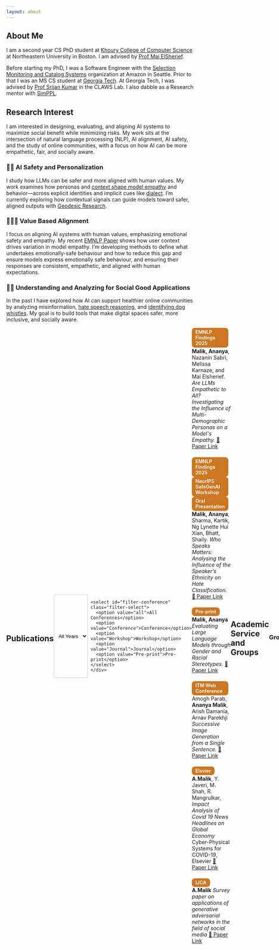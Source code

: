 ```yaml
---
layout: about
---
```


## About Me

I am a second year CS PhD student at [Khoury College of Computer Science](https://www.khoury.northeastern.edu/) at Northeastern University in Boston. I am advised by [Prof Mai ElSherief](https://www.maielsherief.com/).

Before starting my PhD, I was a Software Engineer with the [Selection Monitoring and Catalog Systems](https://www.amazon.jobs/content/en/teams/e-commerce-foundation/ascs) organization at Amazon in Seattle. Prior to that I was an MS CS student at [Georgia Tech](https://www.gatech.edu/). At Georgia Tech, I was advised by [Prof Srijan Kumar](https://faculty.cc.gatech.edu/~srijan/) in the CLAWS Lab. I also dabble as a Research mentor with [SimPPL](https://simppl.org/).

## Research Interest

I am interested in designing, evaluating, and aligning AI systems to maximize social benefit while minimizing risks. My work sits at the intersection of natural language processing (NLP), AI alignment, AI safety, and the study of online communities, with a focus on how AI can be more empathetic, fair, and socially aware.

### 🤖👤 AI Safety and Personalization

I study how LLMs can be safer and more aligned with human values. My work examines how personas and [context shape model empathy](https://arxiv.org/pdf/2510.10328) and behavior—across explicit identities and implicit cues like [dialect](https://arxiv.org/abs/2410.20490). I’m currently exploring how contextual signals can guide models toward safer, aligned outputs with [Geodesic Research](https://www.geodesicresearch.org/).

### 🤖🤝✨ Value Based Alignment

I focus on aligning AI systems with human values, emphasizing emotional safety and empathy. My recent [EMNLP Paper](https://arxiv.org/pdf/2510.10328) shows how user context drives variation in model empathy. I’m developing methods to define what undertakes emotionally-safe behaviour and how to reduce this gap and ensure models express emotionally safe behaviour, and ensuring their responses are consistent, empathetic, and aligned with human expectations.

### 🤝🌐 Understanding and Analyzing for Social Good Applications

In the past I have explored how AI can support healthier online communities by analyzing misinformation, [hate speech reasoning](https://ananyamalikk.substack.com/p/intent-to-hate), and [identifying dog whistles](https://drive.google.com/file/d/1hYIJjy92jo9VgBmfIY3AZTr-KUbr0dTa/view). My goal is to build tools that make digital spaces safer, more inclusive, and socially aware.

<div style="display: flex; justify-content: space-between; align-items: center; margin-bottom: 1em;">
  <h2>Publications</h2>
  <div style="display: flex; gap: 0.5em;">
    <select id="filter-year" class="filter-select">
      <option value="all">All Years</option>
      <option value="2025">2025</option>
      <option value="2024">2024</option>
      <option value="2023">2023</option>
      <option value="2021">2021</option>
      <option value="2020">2020</option>
    </select>

    <select id="filter-conference" class="filter-select">
      <option value="all">All Conferences</option>
      <option value="Conference">Conference</option>
      <option value="Workshop">Workshop</option>
      <option value="Journal">Journal</option>
      <option value="Pre-print">Pre-print</option>
    </select>
    </div>
</div>

<div class="publications">

<div class="publication" data-year="2025" data-conference="Conference">
  <div class="pub-header">
    <span class="tag conf-tag">EMNLP Findings 2025</span>
  </div>
  <p><strong>Malik, Ananya</strong>, Nazanin Sabri, Melissa Karnaze, and Mai Elsherief.  
  <em>Are LLMs Empathetic to All? Investigating the Influence of Multi-Demographic Personas on a Model's Empathy.</em>  
  <a href="https://arxiv.org/pdf/2510.10328" target="_blank">📄 Paper Link</a></p>
</div>

<div class="publication" data-year="2025, 2024" data-conference="Conference,Workshop">
  <div class="pub-header">
    <span class="tag conf-tag">EMNLP Findings 2025</span>
    <span class="tag conf-tag">NeurIPS SafeGenAI Workshop</span>
    <span class="tag conf-tag">Oral Presentation</span>
  </div>
  <p><strong>Malik, Ananya</strong>, Sharma, Kartik, Ng Lynette Hui Xian, Bhatt, Shaily.  
  <em>Who Speaks Matters: Analysing the Influence of the Speaker’s Ethnicity on Hate Classification.</em>
    <a href="https://arxiv.org/pdf/2410.20490" target="_blank">📄 Paper Link</a></p>
</div>

<div class="publication" data-year="2023" data-conference="Pre-print">
  <div class="pub-header">
    <span class="tag conf-tag">Pre-print</span>
  </div>
  <p><strong>Malik, Ananya</strong>
  <em>Evaluating Large Language Models through Gender and Racial Stereotypes.</em>  
  <a href="https://arxiv.org/pdf/2311.14788" target="_blank">📄 Paper Link</a></p>
</div>

<div class="publication" data-year="2021" data-conference="Conference">
  <div class="pub-header">
    <span class="tag conf-tag">ITM Web Conference</span>
  </div>
  <p>Amogh Parab, <strong>Ananya Malik</strong>, Arish Damania, Arnav Parekhji
  <em>Successive Image Generation from a Single Sentence.</em>  
  <a href="https://www.itm-conferences.org/articles/itmconf/abs/2021/05/itmconf_icacc2021_03017/itmconf_icacc2021_03017.html" target="_blank">📄 Paper Link</a></p>
</div>

<div class="publication" data-year="2022" data-conference="Journal">
  <div class="pub-header">
    <span class="tag conf-tag">Elsvier</span>
  </div>
  <p> <strong>A.Malik</strong>, Y. Javeri, M. Shah, R. Mangrulkar,
  <em>Impact Analysis of Covid 19 News Headlines on Global Economy</em>  Cyber-Physical Systems for COVID-19, Elsevier
  <a href="https://www.sciencedirect.com/science/article/abs/pii/B9780128245576000017" target="_blank">📄 Paper Link</a></p>
</div>

<div class="publication" data-year="2020" data-conference="Journal">
  <div class="pub-header">
    <span class="tag conf-tag">IJCA</span>
  </div>
  <p> <strong>A.Malik</strong>
  <em>Survey paper on applications of generative adversarial networks in the field of social media</em>
  <a href="https://d1wqtxts1xzle7.cloudfront.net/93533194/ijca2020920728-libre.pdf?1667396719=&response-content-disposition=inline%3B+filename%3DSurvey_Paper_on_Applications_of_Generati.pdf&Expires=1761336773&Signature=d8gBTOn2lFQ-lqYMGkjpm-eOjpVm7QSwUO-vs4nBbyB4A9oo8QVBXVolbZIN1QvXjEcFJAPhIRhOCuPikRVlxXcYK-wu3bDU0Mhqpl9azfW1S6QCmHuqpzDLsmRSqlWDNDcG8xRF9qztIO1jxBDBA6NNammBgKTcUF4bqFnPCrMCitFpvKOhn5sLgmxh~Ncyb-m-3b1shgQqVOUjIXdz3C5gev-yiT~EvLguncquDKTn4FYF3N2Ma7FS5ubLpH3JuerIs~xtkV5cLByUXtTnGYC0QJ8o1PZGRSoe7aRjI~xzNXvDZicpOdI4j0rYjhZjKGdE~FqvsX5k6UzvY6VCAw__&Key-Pair-Id=APKAJLOHF5GGSLRBV4ZA" target="_blank">📄 Paper Link</a></p>
</div>

</div>

<style>
.filter-container {
  background: transparent;      /* remove light background */
  border: none;                 /* remove border */
  padding: 0;                   /* remove extra padding */
  border-radius: 0;             /* no rounded corners */
  margin-bottom: 1rem;          /* keep spacing below */
  box-shadow: none;             /* remove shadow */
  display: flex;
  justify-content: flex-end;    /* align filters right */
  gap: 0.5rem;                  /* small spacing between dropdowns */
  align-items: center;          /* vertically center with heading if needed */
}

.filter-container h3 {
  font-weight: 600;
  margin: 0;                    /* remove extra bottom margin */
  margin-right: auto;           /* push dropdowns to the right */
}

.filter-select {
  padding: 0.25rem 0.5rem;      /* smaller, compact dropdowns */
  border: 1px solid #ccc;       /* subtle border only */
  border-radius: 4px;           /* small rounded corners */
  background: transparent;       /* matches page background */
  font-size: 0.85rem;            /* smaller font for compact look */
  cursor: pointer;
  transition: all 0.2s ease;
}

.filter-select:hover {
  border-color: #007bff;        /* subtle hover effect */
  box-shadow: none;              /* remove shadow */
}

/* --- Publications --- */
.publications {
  display: flex;
  flex-direction: column;
  gap: 1.25rem;
}
.publication {
  background-color: transparent; 
  border: none;
  box-shadow: none;
  padding: 0;
  margin-bottom: 0.05em;
}

.publication:hover {
  transform: translateY(-3px);
  box-shadow: 0 4px 10px rgba(0,0,0,0.05);
}
.pub-header {
  margin-bottom: 0.05rem;
}
.tag {
  display: inline-block;
  padding: 0.25rem 0.6rem;
  margin-right: 0.4rem;
  border-radius: 8px;
  font-size: 0.8rem;
  font-weight: 600;
  color: #fff;
}
.year-tag {
  background-color: #6c757d; /* grayish */
}

.conf-tag {
  background-color: #CC7722;
}

.publication p {
  margin: 0;
}

/* --- Responsive --- */
@media (max-width: 600px) {
  .filter-buttons {
    flex-direction: column;
  }
}
</style>

<script>
const yearFilter = document.getElementById('filter-year');
const confFilter = document.getElementById('filter-conference');
const pubs = document.querySelectorAll('.publication');

function applyFilters() {
  const selectedYear = yearFilter.value;
  const selectedConf = confFilter.value;

  pubs.forEach(pub => {
    const years = pub.dataset.year.split(',').map(s => s.trim());
    const matchYear = (selectedYear === 'all' || years.includes(selectedYear));
    const confs = pub.dataset.conference.split(',').map(s => s.trim());
    const matchConf = (selectedConf === 'all' || confs.includes(selectedConf));
    pub.style.display = (matchYear && matchConf) ? 'block' : 'none';
  });
}

yearFilter.addEventListener('change', applyFilters);
confFilter.addEventListener('change', applyFilters);
</script>


## Academic Service and Groups

### Groups 

- [CSG (Computation for Social Good) Lab @ NEU](https://www.maielsherief.com/)
- [Geodesic Research](https://www.geodesicresearch.org/)
- [MAIA](https://aialignment.mit.edu/)
- [SimPPL](https://simppl.org/)
- [CLAWS](https://faculty.cc.gatech.edu/~srijan/)

### Teaching

- TA for [CS 5200: Database Management Systems](https://www.khoury.northeastern.edu/people/martin-schedlbauer/)
-  TA for [CS 4100: Foundations of AI (Spring 2025)](https://www.khoury.northeastern.edu/home/camato/4100summaryS25.html) with Prof Chris Amato

- TA for CS 3600: Intro to AI, with Prof James Rehg (Spring 2022) and Prof Mark Reidl (Fall 2022)

### Talks

- [Slides](https://www.canva.com/design/DAGjgwNOPBE/Z09A59smG8vXAGvgaW7PFA/view?utm_content=DAGjgwNOPBE&utm_campaign=designshare&utm_medium=link2&utm_source=uniquelinks&utlId=h7faf8a8774) of my lecture on Advanced Topics in AI

- Presentation and Slides at SafeGenAI workship at NeurIPS on [Who Speaks Matters: Analysing the Influence of the Speaker’s Ethnicity on Hate Classification](https://neurips.cc/virtual/2024/workshop/84705#wse-detail-109375)